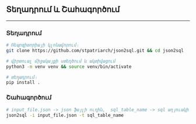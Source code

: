 ## Տեղադրում և Շահագործում
---

### Տեղադրում

```bash
# Ռեպոզիտորիայի կլոնավորում։ 
git clone https://github.com/stpatriarch/json2sql.git && cd json2sql

# վիրտուալ միջակայքի ստեղծում և ակտիվացում
python3 -m venv venv && source venv/bin/activate

# տեղադրում։
pip install .
```

### Շահագործում

```bash
# input_file.json -> json ֆայլի ուղին,  sql_table_name -> sql աղյուակի անունը։
json2sql -i input_file.json -t sql_table_name
```

